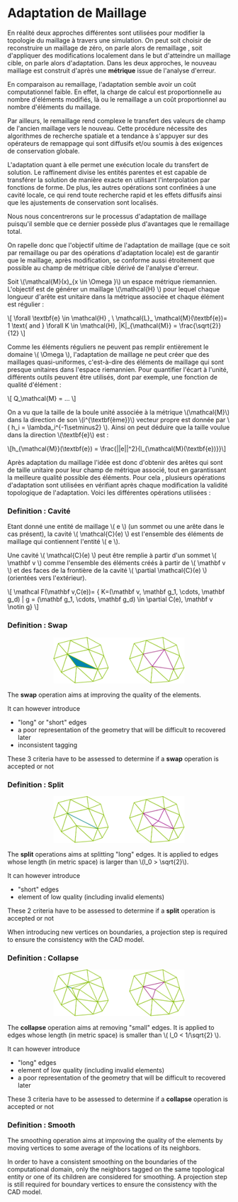 # Adaptation de Maillage

En réalité deux approches différentes sont utilisées pour modifier la topologie du maillage à travers une simulation. On peut soit choisir de reconstruire un maillage de zéro, on parle alors de remaillage , soit d'appliquer des modifications localement dans le but d'atteindre un maillage cible, on parle alors d'adaptation. Dans les deux approches, le nouveau maillage est construit d'après une __métrique__ issue de l'analyse d'erreur.

En comparaison au remaillage, l'adaptation semble avoir un coût computationnel faible. En effet, la charge de calcul est proportionnelle au nombre d'éléments modifiés, là ou le remaillage a un coût proportionnel au nombre d'éléments du maillage.

Par ailleurs, le remaillage rend complexe le transfert des valeurs de champ de l'ancien maillage vers le nouveau. Cette procédure nécessite des algorithmes de recherche spatiale et a tendance à s'appuyer sur des opérateurs de remappage qui sont diffusifs et/ou soumis à des exigences de conservation globale.

L'adaptation quant à elle permet une exécution locale du transfert de solution. Le raffinement divise les entités parentes et est capable de transférer la solution de manière exacte en utilisant l'interpolation par fonctions de forme. De plus, les autres opérations sont confinées à une cavité locale, ce qui rend toute recherche rapid et les effets diffusifs ainsi que les ajustements de conservation sont localisés. 

Nous nous concentrerons sur le processus d'adaptation de maillage puisqu'il semble que ce dernier possède plus d'avantages que le remaillage total.

On rapelle donc que l'objectif ultime de l'adaptation de maillage (que ce soit par remaillage ou par des opérations d'adaptation locale) est de garantir que le maillage, après modification, se conforme aussi étroitement que possible au champ de métrique cible dérivé de l'analyse d'erreur. 

Soit \\(\mathcal{M}(x)_{x \in \Omega }\\) un espace métrique riemannien. L'objectif est de générer un maillage  \\(\mathcal{H} \\)  pour lequel chaque longueur d'arête est unitaire dans la métrique associée et chaque élément est régulier :

 \\[   \forall \textbf{e} \in \mathcal{H} , \ \mathcal{L}_ \mathcal{M}(\textbf{e})= 1  \text{      and       } \forall K \in \mathcal{H}, |K|_{\mathcal{M}} = \frac{\sqrt{2}}{12} \\]

Comme les éléments réguliers ne peuvent pas remplir entièrement le domaine \\( \Omega \\), l'adaptation de maillage ne peut créer que des maillages quasi-uniformes, c'est-à-dire des éléments de maillage qui sont presque unitaires dans l'espace riemannien. Pour quantifier l'écart à l'unité, différents outils peuvent être utilisés, dont  par exemple, une fonction de qualité d'élément : 

\\[ Q_\mathcal{M} = ... \\] 

On a vu que la taille de la boule unité associée à la métrique \\(\mathcal{M}\\) dans la direction de son \\(i^{\textbf{ème}}\\) vecteur propre est donnée par \\( h_i = \lambda_i^{-1\setminus2} \\). Ainsi on peut déduire que la taille voulue dans la direction \\(\textbf{e}\\) est : 

\\[h_{\mathcal{M}}(\textbf{e}) = \frac{||e||^2}{l_{\mathcal{M}(\textbf{e})}}\\]


Après adaptation du maillage l'idée est donc d'obtenir des arêtes qui sont de taille unitaire pour leur champ de métrique associé, tout en garantissant la meilleure qualité possible des éléments. Pour cela , plusieurs opérations d'adaptation sont utilisées en vérifiant après chaque modification la validité topologique de l'adaptation. Voici les différentes opérations utilisées : 

### Definition : Cavité 

Etant donné une entité de maillage \\( e \\) (un sommet ou une arête dans le cas présent), la cavité \\( \mathcal{C}(e) \\) est l'ensemble des éléments de maillage qui contiennent l'entité \\( e \\).

Une cavité \\( \mathcal{C}(e) \\) peut être remplie à partir d'un sommet \\( \mathbf v \\) comme l'ensemble des éléments créés à partir de \\( \mathbf v \\) et des faces de la frontière de la cavité \\( \partial \mathcal{C}(e) \\) (orientées vers l'extérieur).

\\[ \mathcal F(\mathbf v,C(e))= { K=(\mathbf v, \mathbf g_1, \cdots, \mathbf g_d) | g = (\mathbf g_1, \cdots, \mathbf g_d) \in \partial C(e), \mathbf v \notin g} \\]

### Definition : Swap

<figure style="text-align: center;">
  <img src="../images/swap.svg" alt="Tenseur métrique anisotrope" width="70%">
</figure>

The __swap__ operation aims at improving the quality of the elements. 

It can however introduce
- "long" or "short" edges
- a poor representation of the geometry that will be difficult to recovered later
- inconsistent tagging

These 3 criteria have to be assessed to determine if a __swap__ operation is accepted or not

### Definition : Split



<figure style="text-align: center;">
  <img src="../images/split.svg" alt="Tenseur métrique anisotrope" width="70%">
</figure>

The __split__ operations aims at splitting "long" edges. It is applied to edges whose length
(in metric space) is larger than \\(l_0 > \sqrt{2}\\). 

It can however introduce
- "short" edges
- element of low quality (including invalid elements)

These 2 criteria have to be assessed to determine if a __split__ operation is accepted or not


When introducing new vertices on boundaries, a projection step is required to ensure the consistency with the CAD model. 

### Definition : Collapse

<figure style="text-align: center;">
  <img src="../images/collapse.svg" alt="Tenseur métrique anisotrope" width="70%">
</figure>


The __collapse__ operation aims at removing "small" edges. It is applied to edges whose length (in metric space) is smaller than \\( l_0 < 1/\sqrt{2} \\). 

It can however introduce
- "long" edges
- element of low quality (including invalid elements)
- a poor representation of the geometry that will be difficult to recovered later

These 3 criteria have to be assessed to determine if a __collapse__ operation is accepted or not

### Definition : Smooth

The smoothing operation aims at improving the quality of the elements by moving vertices to some average of the locations of its neighbors.

In order to have a consistent smoothing on the boundaries of the computational domain, only the neighbors tagged on the same topological entity or one of its children are considered for smoothing. A projection step is still required for boundary vertices to ensure the consistency with the CAD model.


